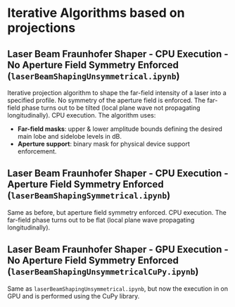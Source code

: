 # Iterative Algorithms based on projections

## Laser Beam Fraunhofer Shaper - CPU Execution - No Aperture Field Symmetry Enforced (`laserBeamShapingUnsymmetrical.ipynb`)

Iterative projection algorithm to shape the far-field intensity of a laser into a specified profile. No symmetry of the aperture field is enforced. The far-field phase turns out to be tilted (local plane wave not propagating longitudinally). CPU execution. The algorithm uses:

- **Far-field masks**: upper & lower amplitude bounds defining the desired main lobe and sidelobe levels in dB.
- **Aperture support**: binary mask for physical device support enforcement.

## Laser Beam Fraunhofer Shaper - CPU Execution - Aperture Field Symmetry Enforced (`laserBeamShapingSymmetrical.ipynb`)

Same as before, but aperture field symmetry enforced. CPU execution. The far-field phase turns out to be flat (local plane wave propagating longitudinally).

## Laser Beam Fraunhofer Shaper - GPU Execution - No Aperture Field Symmetry Enforced (`laserBeamShapingUnsymmetricalCuPy.ipynb`)

Same as `laserBeamShapingUnsymmetrical.ipynb`, but now the execution in on GPU and is performed using the CuPy library.
